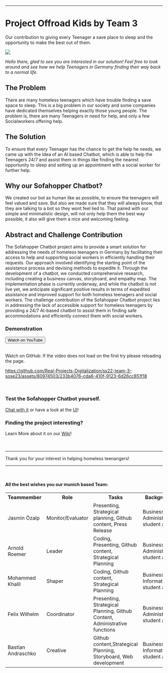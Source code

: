 --------------------------------------------------------------------------------------------------------------------------------------------------------------------------------------------------------------------------------------------------------------------------------------------------------------------------------------------------------------------------------------------------------------------------
<head>
<div class=header>
<h1>Project Offroad Kids by Team 3</h1>
  <p>Our contribution to giving every Teenager a save place to sleep and the opportunity to make the best out of them.</p>
</div>
</head>
<img src="https://github.com/Real-Projects-Digitalization/ss22-team-3-sose23/assets/15696687/bf674f6c-f2d8-4564-b7ec-6b30e65aba18"></img>

*Hello there, glad to see you are interested in our solution! Feel free to look around and see how we help Teenagers in Germany finding their way back to a normal life.*

<div class=body>

  <h2>The Problem</h2>

There are many homeless teenagers which have trouble finding a save space to sleep. This is a big problem in our society and some companies have dedicated themselves helping exactly those young people. The problem is, there are many Teenagers in need for help, and only a few Socialworkers offering help. 

  <h2>The Solution</h2>

To ensure that every Teenager has the chance to get the help he needs, we came up with the Idea of an AI based Chatbot, which is able to help the Teenagers 24/7 and assist them in things like finding the nearest opportunity to sleep and setting up an appointment with a social worker for further help.

  <h2>Why our Sofahopper Chatbot?</h2>

We created our bot as human like as possible, to ensure the teenagers will feel valued and save. But also we made sure that they will always know, that they are talking to a bot so they wont feel lied to. That paired with our simple and minimalistic design, will not only help them the best way possible, it also will give them a nice and welcoming feeling.

  <h2>Abstract and Challenge Contribution</h2>
The Sofahopper Chatbot project aims to provide a smart solution for addressing the needs of homeless teenagers in Germany by facilitating their access to help and supporting social workers in efficiently handling their requests. Our approach involved identifying the starting point of the assistance process and devising methods to expedite it. Through the development of a chatbot, we conducted comprehensive research, including creating a business canvas, storyboard, and empathy map. The implementation phase is currently underway, and while the chatbot is not live yet, we anticipate significant positive results in terms of expedited assistance and improved support for both homeless teenagers and social workers.
The challenge contribution of the Sofahopper Chatbot project lies in addressing the lack of accessible support for homeless teenagers by providing a 24/7 AI-based chatbot to assist them in finding safe accommodations and efficiently connect them with social workers.
  <br>
<h3>Demonstration</h3>
  <form action="https://youtu.be/zO9Bxgbahk8">
    <input type="submit" value="Watch on YouTube" />
</form>
<br>
  Watch on GitHub:
  If the video does not load on the first try please reloading the page.
  <br>



https://github.com/Real-Projects-Digitalization/ss22-team-3-sose23/assets/80974503/233b4076-cda6-410f-9123-6d26cc851f18



<br>
  <h3>Test the Sofahopper Chatbot yourself.</h3>
  <a href="https://colab.research.google.com/drive/1b_stskb7kff2QAUtDDr0rnjTJL5sasC3?usp=sharing">Chat with it</a>
  or have a look at the <a href="https://www.figma.com/proto/lueylUFbl2kDprz9zr2UdM/Sofahopper-Chatbot?type=design&node-id=1-15262&scaling=scale-down&starting-point-node-id=2448%3A6816">UI</a>!

  <h3>Finding the project interesting?</h3>
  Learn More about it on our <a href="https://github.com/Real-Projects-Digitalization/ss22-team-3-sose23/wiki">Wiki</a>!

</div>
<br>
<br>
<hr>
<p>Thank you for your interest in helping homeless teenangers!</p>
<hr>
<br>
<div class=footer>
  <h4>All the best wishes you our munich based Team:</h4>
  <table>
    <tr>
      <th> Teammember
      </th>
      <th> Role
      </th>
      <th> Tasks
      </th>
      <th> Background
      </th>
      <th> Contact
      </th>
    </tr>
    <tr>
      <td> Jasmin Özalp
      </td>
      <td> Monitor/Evaluator
      </td>
      <td> Presenting, Strategical planning, Github content, Press Release
      </td>
      <td> Business Administration student at HM
      </td>
      <td><a href="mailto:jasmin.oezalp0@hm.edu">eMail</a><br>
          <a href="https://de.linkedin.com/in/jasmin-%C3%B6zalp-533906225">LinkedIn</a><br>
          <a href="https://www.xing.com/profile/Jasmin_Oezalp">Xing</a>
      </td>
    </tr>
      <tr>
       <td> Arnold Roemer
      </td>
        <td> Leader
      </td>
      <td> Coding, Presenting, Github content, Strategical Planning
      </td>
      <td> Business Administration student at HM
      </td>
      <td><a href="mailto:arnold.roemer@hm.edu">eMail</a><br>
        <a href="https://www.linkedin.com/in/arnold-r%C3%B6mer-b49262203/">LinkedIn</a>
      </td>
    </tr>
    <tr>
       <td> Mohammed Khalil
      </td>
      <td> Shaper
      </td>
      <td> Coding, Github content, Strategical Planning
      </td>
      <td> Business Informatics student at HM
      </td>
      <td>
        <a href="mailto:mgalalkh@gmail.com">eMail</a><br>
          <a href="https://www.linkedin.com/in/mo-khalil1/">LinkedIn</a><br>
      </td>
    </tr>
    <tr>
       <td> Felix Wilhelm
      </td>
      <td> Coordinator
      </td>
      <td> Presenting, Strategical Planning, Github Content, Administrative functions
      </td>
      <td> Business Administration student at HM
      </td>
      <td><a href="mailto:felixwilhelm1@kpmg.com">eMail</a><br>
          <a href="https://www.linkedin.com/in/felix-wilhelm-1216a1207/">LinkedIn</a><br>
          <a href="https://www.xing.com/profile/Felix_Wilhelm16/cv">Xing</a>
      </td>
    </tr>
    <tr>
      <td> Bastian Andraschko
      </td>
       <td> Creative
      </td>
      <td> Github content,Strategical Planning, Storyboard, Web development
      </td>
      <td> Business Informatics student at HM
      </td>
      <td><a href="mailto:b.andraschko@hm.edu">eMail</a><br>
          <a href="https://www.linkedin.com/in/bastian-andraschko-1372391b9/">LinkedIn</a><br>
      </td>
    </tr>
  </table>
</div>
